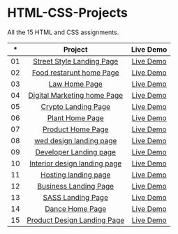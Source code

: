 # HTML-CSS-Projects
All the 15 HTML and CSS assignments.



|  *  |            Project             | Live Demo |
| :-: | :----------------------------: | :-------: |
| 01  |     [Street Style Landing Page](https://github.com/MangeshThakre/HTML-CSS-Project-1.git)     | [Live Demo](https://full-stack-js-html-css-project-1.netlify.app)  |
| 02  |     [Food restarunt home Page](https://github.com/MangeshThakre/HTML-CSS-Project-2.git)    | [Live Demo](https://full-stack-js-html-css-project-2.netlify.app)  |
| 03  |    [Law Home Page](https://github.com/MangeshThakre/HTML-CSS-Project-3.git)     | [Live Demo](https://full-stack-js-html-css-poject-3.netlify.app/)  |
| 04  |  [Digital Marketing home Page](https://github.com/MangeshThakre/HTML-CSS-Project-4.git)  | [Live Demo](https://full-stack-js-html-css-project-4.netlify.app)  |
| 05  |  [Crypto Landing Page](https://github.com/MangeshThakre/HTML-CSS-Project-5.git)  | [Live Demo](https://full-stack-js-html-css-project-5.netlify.app)  |
| 06  |  [Plant Home Page](https://github.com/MangeshThakre/HTML-CSS-Project-6.git)  | [Live Demo](https://full-stack-js-html-css-project-6.netlify.app)  |
| 07  |  [Product Home Page](https://github.com/MangeshThakre/HTML-CSS-Project-7.git)  | [Live Demo](https://full-stack-js-html-css-project-7.netlify.app/)  |
| 08  |  [wed design landing page](https://github.com/MangeshThakre/HTML-CSS-Project-8.git)  | [Live Demo](https://full-stack-js-html-css-project-8.netlify.app/)  |
| 09  |  [Developer Landing page](https://github.com/MangeshThakre/HTML-CSS-Project-9.git)  | [Live Demo](https://full-stack-js-html-css-project-9.netlify.app/)  |
| 10  |  [Interior design landing page](https://github.com/MangeshThakre/HTML-CSS-Project-10.git)  | [Live Demo](https://full-stack-js-html-css-project-10.netlify.app)  |
| 11  |  [Hosting landing page](https://github.com/MangeshThakre/HTML-CSS-Project-11.git)  | [Live Demo](https://full-stack-js-html-css-project-11.netlify.app/)  |
| 12  |  [Business Landing Page](https://github.com/MangeshThakre/HTML-CSS-Project-12.git)  | [Live Demo](https://full-stack-js-html-css-project-12.netlify.app/)  |
| 13  |  [SASS Landing Page](https://github.com/MangeshThakre/HTML-CSS-Project-13.git)  | [Live Demo](https://full-stack-js-html-css-project-13.netlify.app/)  |
| 14  |  [Dance Home Page](https://github.com/MangeshThakre/HTML-CSS-Project-14.git)  | [Live Demo](https://full-stack-js-html-css-project-14.netlify.app/)  |
| 15  |  [Product Design Landing Page](https://github.com/MangeshThakre/HTML-CSS-Project-15.git)  | [Live Demo](https://full-stack-js-html-css-project-15.netlify.app/)  |
